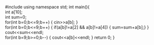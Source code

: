 #include<iostream>
using namespace std;
int main(){    
	int a[10];    
	int sum=0;    
	for(int b=0;b<=9;b++)
	{    cin>>a[b];    }    
	for(int b=0;b<=9;b++)
	{    if(a[b]!=a[2] && a[b]!=a[4])
	{    sum=sum+a[b];}    }    
	cout<<sum<<endl;   
	for(int b=9;b>=0;b--)
	{    cout<<a[b]<<endl;    }
	return 0;
	}
